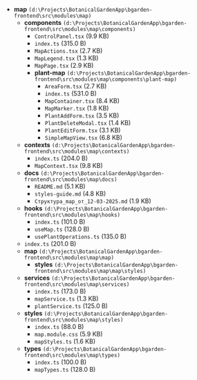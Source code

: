 - **map** `(d:\Projects\BotanicalGardenApp\bgarden-frontend\src\modules\map)`
  - **components** `(d:\Projects\BotanicalGardenApp\bgarden-frontend\src\modules\map\components)`
    - `ControlPanel.tsx` (9.9 KB)
    - `index.ts` (315.0 B)
    - `MapActions.tsx` (2.7 KB)
    - `MapLegend.tsx` (1.3 KB)
    - `MapPage.tsx` (2.9 KB)
    - **plant-map** `(d:\Projects\BotanicalGardenApp\bgarden-frontend\src\modules\map\components\plant-map)`
      - `AreaForm.tsx` (2.7 KB)
      - `index.ts` (531.0 B)
      - `MapContainer.tsx` (8.4 KB)
      - `MapMarker.tsx` (1.8 KB)
      - `PlantAddForm.tsx` (3.5 KB)
      - `PlantDeleteModal.tsx` (1.4 KB)
      - `PlantEditForm.tsx` (3.1 KB)
      - `SimpleMapView.tsx` (6.8 KB)
  - **contexts** `(d:\Projects\BotanicalGardenApp\bgarden-frontend\src\modules\map\contexts)`
    - `index.ts` (204.0 B)
    - `MapContext.tsx` (9.8 KB)
  - **docs** `(d:\Projects\BotanicalGardenApp\bgarden-frontend\src\modules\map\docs)`
    - `README.md` (5.1 KB)
    - `styles-guide.md` (4.8 KB)
    - `Структура_map_от_12-03-2025.md` (1.9 KB)
  - **hooks** `(d:\Projects\BotanicalGardenApp\bgarden-frontend\src\modules\map\hooks)`
    - `index.ts` (101.0 B)
    - `useMap.ts` (128.0 B)
    - `usePlantOperations.ts` (135.0 B)
  - `index.ts` (201.0 B)
  - **map** `(d:\Projects\BotanicalGardenApp\bgarden-frontend\src\modules\map\map)`
    - **styles** `(d:\Projects\BotanicalGardenApp\bgarden-frontend\src\modules\map\map\styles)`
  - **services** `(d:\Projects\BotanicalGardenApp\bgarden-frontend\src\modules\map\services)`
    - `index.ts` (173.0 B)
    - `mapService.ts` (1.3 KB)
    - `plantService.ts` (125.0 B)
  - **styles** `(d:\Projects\BotanicalGardenApp\bgarden-frontend\src\modules\map\styles)`
    - `index.ts` (88.0 B)
    - `map.module.css` (5.9 KB)
    - `mapStyles.ts` (1.6 KB)
  - **types** `(d:\Projects\BotanicalGardenApp\bgarden-frontend\src\modules\map\types)`
    - `index.ts` (100.0 B)
    - `mapTypes.ts` (128.0 B)
